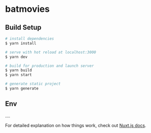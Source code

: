 # batmovies

## Build Setup

```bash
# install dependencies
$ yarn install

# serve with hot reload at localhost:3000
$ yarn dev

# build for production and launch server
$ yarn build
$ yarn start

# generate static project
$ yarn generate
```

## Env
....

For detailed explanation on how things work, check out [Nuxt.js docs](https://nuxtjs.org).
